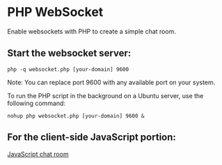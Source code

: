 # PHP WebSocket

Enable websockets with PHP to create a simple chat room.

## Start the websocket server:

```
php -q websocket.php [your-domain] 9600
```

Note:  You can replace port 9600 with any available port on your system.

To run the PHP script in the background on a Ubuntu server, use the following command:

```
nohup php websocket.php [your-domain] 9600 &
```

## For the client-side JavaScript portion:

[JavaScript chat room](https://github.com/orangeable/javascript-chat)
